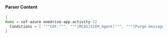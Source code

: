 #### Parser Content
```Java
{
Name = cef-azure-onedrive-app-activity-22
  Conditions = [ """CEF:""", """|MCAS|SIEM_Agent|""", """|Purge messages from the mailbox|""" ]
}
```